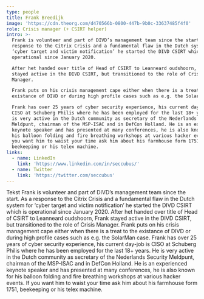 ```yaml
---
type: people
title: Frank Breedijk
image: 'https://cdn.theorg.com/d470566b-0800-447b-9b0c-33637485f4f0'
role: Crisis manager (+ CSIRT helper)
intro: >-
  Frank is volunteer and part of DIVD’s management team since the start. As a
  response to the Citrix Crisis and a fundamental flaw in the Dutch system for
  ‘cyber target and victim notification’ he started the DIVD CSIRT which is
  operational since January 2020.

  After het handed over title of Head of CSIRT to Leanneard oudshoorn, Frank
  stayed active in the DIVD CSIRT, but transitioned to the role of Crisis
  Manager.

  Frank puts on his crisis management cape either when there is a treat to the
  existance of DIVD or during high profile cases such as e.g. the SolarMan case.

  Frank has over 25 years of cyber security experience, his current day-job is
  CISO at Schuberg Philis where he has been employed for the last 18+ years. He
  is very active in the Dutch community as secretary of the Nederlands Security
  Meldpunt, chairman of the MSP-ISAC and in DefCon Holland. He is an experienced
  keynote speaker and has presented at many conferences, he is also known for
  his balloon folding and fire breathing workshops at various hacker events. If
  you want him to waist your time ask him about his farmhouse form 1751,
  beekeeping or his telex machine.
links:
  - name: LinkedIn
    link: 'https://www.linkedin.com/in/seccubus/'
  - name: Twitter
    link: 'https://twitter.com/seccubus'
---
```

Tekst Frank is volunteer and part of DIVD’s management team since the start. As a response to the Citrix Crisis and a fundamental flaw in the Dutch system for ‘cyber target and victim notification’ he started the DIVD CSIRT which is operational since January 2020.
After het handed over title of Head of CSIRT to Leanneard oudshoorn, Frank stayed active in the DIVD CSIRT, but transitioned to the role of Crisis Manager.
Frank puts on his crisis management cape either when there is a treat to the existance of DIVD or during high profile cases such as e.g. the SolarMan case.
Frank has over 25 years of cyber security experience, his current day-job is CISO at Schuberg Philis where he has been employed for the last 18+ years. He is very active in the Dutch community as secretary of the Nederlands Security Meldpunt, chairman of the MSP-ISAC and in DefCon Holland. He is an experienced keynote speaker and has presented at many conferences, he is also known for his balloon folding and fire breathing workshops at various hacker events. If you want him to waist your time ask him about his farmhouse form 1751, beekeeping or his telex machine.
